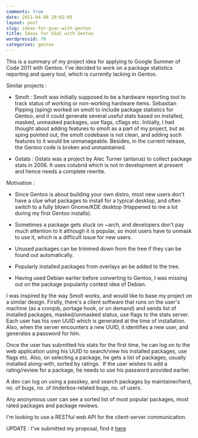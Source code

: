 ```yaml
---
comments: true
date: 2011-04-08 20:02:03
layout: post
slug: ideas-for-gsoc-with-gentoo
title: Ideas for GSoC with Gentoo
wordpressid: 70
categories: gentoo
---
```


This is a summary of my project idea for applying to Google Summer of Code 2011 with Gentoo. I've decided to work on a package statistics reporting and query tool, which is currently lacking in Gentoo.

Similar projects :



	
  * Smolt : Smolt was initially supposed to be a hardware reporting tool to track status of working or non-working hardware items. Sebastian Pipping (sping) worked on smolt to include package statistics for Gentoo, and it could generate several useful stats based on installed, masked, unmasked packages, use flags, cflags etc. Initially, I had thought about adding features to smolt as a part of my project, but as sping pointed out, the smolt codebase is not clean, and adding such features to it would be unmanageable. Besides, in the current release, the Gentoo code is broken and unmaintained.

	
  * Gstats : Gstats was a project by Alec Turner (antarus) to collect package stats in 2006. It uses colubrid which is not in development at present and hence needs a complete rewrite.


Motivation :

	
  * Since Gentoo is about building your own distro, most new users don't have a clue what packages to install for a typical desktop, and often switch to a fully blown Gnome/KDE desktop (Happened to me a lot during my first Gentoo installs).

	
  * Sometimes a package gets stuck on ~arch, and developers don't pay much attention to it although it is popular, so most users have to unmask to use it, which is a difficult issue for new users.

	
  * Unused packages can be trimmed down from the tree if they can be found out automatically.

	
  * Popularly installed packages from overlays an be added to the tree.

	
  * Having used Debian earlier before converting to Gentoo, I was missing out on the package popularity contest idea of Debian.


I was inspired by the way Smolt works, and would like to base my project on a similar design. Firstly, there's a client software that runs on the user's machine (as a cronjob, portage hook, or on demand) and sends list of installed packages, masked/unmasked status, use flags to the stats server. Each user has his own UUID which is generated at the time of installation. Also, when the server encounters a new UUID, it identifies a new user, and generates a password for him.

Once the user has submitted his stats for the first time, he can log on to the web application using his UUID to search/view his installed packages, use flags etc. Also, on selecting a package, he gets a list of packages, usually installed along-with, sorted by ratings.  If the user wishes to add a rating/review for a package, he needs to use his password provided earlier.

A dev can log on using a passkey, and search packages by maintainer/herd, no. of bugs, no. of tinderbox-related bugs, no. of users.

Any anonymous user can see a sorted list of most popular packages, most rated packages and package reviews.

I'm looking to use a RESTful web API for the client-server communication.

UPDATE : I've submitted my proposal, find it [here](http://www.google-melange.com/gsoc/proposal/review/google/gsoc2011/vh4x0r/1)
